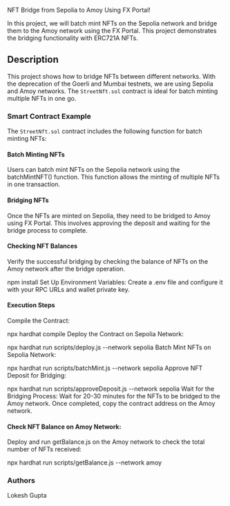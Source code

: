 NFT Bridge from Sepolia to Amoy Using FX Portal! 

In this project, we will batch mint NFTs on the Sepolia network and bridge them to the Amoy network using the FX Portal. This project demonstrates the bridging functionality with ERC721A NFTs.

## Description 

This project shows how to bridge NFTs between different networks. With the deprecation of the Goerli and Mumbai testnets, we are using Sepolia and Amoy networks. The `StreetNft.sol` contract is ideal for batch minting multiple NFTs in one go.

### Smart Contract Example

The `StreetNft.sol` contract includes the following function for batch minting NFTs:



#### Batch Minting NFTs 
Users can batch mint NFTs on the Sepolia network using the batchMintNFT() function. This function allows the minting of multiple NFTs in one transaction.

#### Bridging NFTs 
Once the NFTs are minted on Sepolia, they need to be bridged to Amoy using FX Portal. This involves approving the deposit and waiting for the bridge process to complete.

#### Checking NFT Balances
Verify the successful bridging by checking the balance of NFTs on the Amoy network after the bridge operation.

npm install
Set Up Environment Variables: Create a .env file and configure it with your RPC URLs and wallet private key.

#### Execution Steps
Compile the Contract:

npx hardhat compile
Deploy the Contract on Sepolia Network:

npx hardhat run scripts/deploy.js --network sepolia
Batch Mint NFTs on Sepolia Network:



npx hardhat run scripts/batchMint.js --network sepolia
Approve NFT Deposit for Bridging:



npx hardhat run scripts/approveDeposit.js --network sepolia
Wait for the Bridging Process: Wait for 20-30 minutes for the NFTs to be bridged to the Amoy network. Once completed, copy the contract address on the Amoy network.

#### Check NFT Balance on Amoy Network: 
Deploy and run getBalance.js on the Amoy network to check the total number of NFTs received:


npx hardhat run scripts/getBalance.js --network amoy


 ### Authors
Lokesh Gupta

